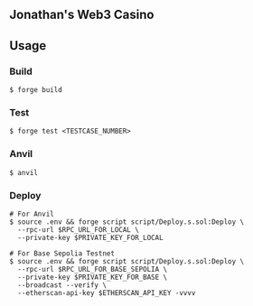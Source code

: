 ## Jonathan's Web3 Casino

## Usage

### Build

```shell
$ forge build
```

### Test

```shell
$ forge test <TESTCASE_NUMBER>
```

### Anvil

```shell
$ anvil
```

### Deploy

```shell
# For Anvil
$ source .env && forge script script/Deploy.s.sol:Deploy \
  --rpc-url $RPC_URL_FOR_LOCAL \
  --private-key $PRIVATE_KEY_FOR_LOCAL

# For Base Sepolia Testnet
$ source .env && forge script script/Deploy.s.sol:Deploy \
  --rpc-url $RPC_URL_FOR_BASE_SEPOLIA \
  --private-key $PRIVATE_KEY_FOR_BASE \
  --broadcast --verify \
  --etherscan-api-key $ETHERSCAN_API_KEY -vvvv

```